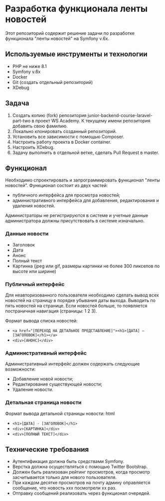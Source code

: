 # Разработка функционала ленты новостей

Этот репозиторий содержит решение задачи по разработке функционала "ленты новостей" на Symfony v.6x.

## Используемые инструменты и технологии
- PHP не ниже 8.1
- Symfony v.6x
- Docker
- Git (создать отдельный репозиторий)
- XDebug

## Задача
1. Создать копию (fork) репозитория junior-backend-course-laravel-part-two в проект WS Academy. К текущему имени репозитория добавить свою фамилию.
2. Локально клонировать созданный репозиторий.
3. Установить все зависимости с помощью Composer.
4. Настроить работу проекта в Docker container.
5. Настроить XDebug.
6. Задачу выполнить в отдельной ветке, сделать Pull Request в master.

## Функционал
Необходимо спроектировать и запрограммировать функционал "ленты новостей". Функционал состоит из двух частей:
- публичного интерфейса для просмотра новостей;
- административного интерфейса для добавления, редактирования и удаления новостей.

Администраторы не регистрируются в системе и учетные данные администратора должны присутствовать в системе изначально.

### Данные новости
- Заголовок
- Дата
- Анонс
- Полный текст
- Картинка (jpeg или gif, размеры картинки не более 300 пикселов по высоте или ширине)

### Публичный интерфейс
Для неавторизованного пользователя необходимо сделать вывод всех новостей на страницу в порядке убывания даты выхода. Выводить по пять новостей на странице. Если новостей больше, то появляется постраничная навигация (страницы: 1 2 3).

Формат вывода списка новостей:

- `<a href="[ПЕРЕХОД НА ДЕТАЛЬНОЕ ПРЕДСТАВЛЕНИЕ]"><h1>[ДАТА] — [ЗАГОЛОВОК]</h1></a>`
- `<div>[АНОНС]</div>`


### Административный интерфейс
Административный интерфейс должен содержать следующие возможности:
- Добавление новой новости;
- Редактирование существующей новости;
- Удаление новости.

### Детальная страница новости
Формат вывода детальной страницы новости:
html
- `<h1>[ДАТА] - [ЗАГОЛОВОК]</h1>`
- `<div>[КАРТИНКА]</div>`
- `<div>[ПОЛНЫЙ ТЕКСТ]</div>`


## Технические требования
- Аутентификация должна быть средствами Symfony.
- Верстка должна осуществляться с помощью Twitter Bootstrap.
- Должен быть реализован рейтинг просмотров, когда просмотр засчитывается только для нового пользователя.
- При каждом десятке просмотров на почту админу оправляется сообщение, что новость ххх посмотрели хх раз.
- Отправку сообщений реализовать через функционал очередей.